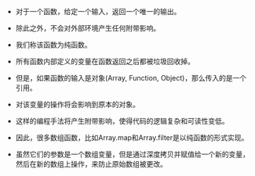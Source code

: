 * 对于一个函数，给定一个输入，返回一个唯一的输出。
* 除此之外，不会对外部环境产生任何附带影响。
* 我们称该函数为纯函数。
* 所有函数内部定义的变量在函数返回之后都被垃圾回收掉。

* 但是，如果函数的输入是对象(Array, Function, Object)，那么传入的是一个引用。
* 对该变量的操作将会影响到原本的对象。
* 这样的编程手法将产生附带影响，使得代码的逻辑复杂和可读性变低。
* 因此，很多数组函数，比如Array.map和Array.filter是以纯函数的形式实现。
* 虽然它们的参数是一个数组变量，但是通过深度拷贝并赋值给一个新的变量，然后在新的数组上操作，来防止原始数组被更改。